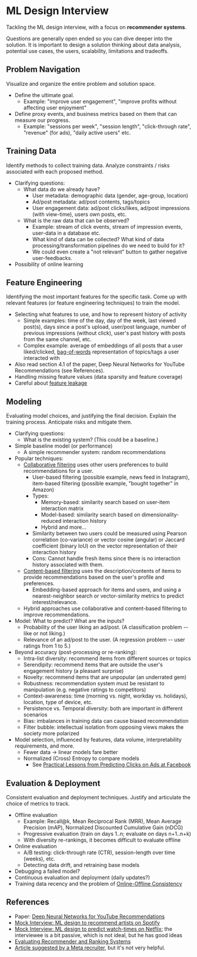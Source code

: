 # ML Design Interview

Tackling the ML design interview, with a focus on **recommender systems**.

Questions are generally open ended so you can dive deeper into the solution. It is important to design a solution thinking about data analysis, potential use cases, the users, scalability, limitations and tradeoffs.

## Problem Navigation

Visualize and organize the entire problem and solution space.

- Define the ultimate goal.
  - Example: "improve user engagement", "improve profits without affecting user enjoyment"
- Define proxy events, and business metrics based on them that can measure our progress.
  - Example: "sessions per week", "session length", "click-through rate", "revenue" (for ads), "daily active users" etc.

## Training Data

Identify methods to collect training data. Analyze constraints / risks associated with each proposed method.

- Clarifying questions:
  - What data do we already have?
    - User metadata: demographic data (gender, age-group, location)
    - Ad/post metadata: ad/post contents, tags/topics
    - User engagement data: ad/post clicks/likes, ad/post impressions (with view-time), users own posts, etc.
  - What is the raw data that can be observed?
    - Example: stream of click events, stream of impression events, user-data in a database etc.
    - What kind of data can be collected? What kind of data processing/transformation pipelines do we need to build for it?
    - We could even create a "not relevant" button to gather negative user-feedbacks.
- Possibility of online learning

## Feature Engineering

Identifying the most important features for the specific task. Come up with relevant features (or feature engineering techniques) to train the model.

- Selecting what features to use, and how to represent history of activity
  - Simple examples: time of the day, day of the week, last viewed post(s), days since a post's upload, user/post language, number of previous impressions (without click), user's past history with posts from the same channel, etc.
  - Complex example: average of embeddings of all posts that a user liked/clicked, [bag-of-words](https://en.wikipedia.org/wiki/Bag-of-words_model) representation of topics/tags a user interacted with
- Also read section 4.1 of the paper, Deep Neural Networks for YouTube Recommendations (see References).
- Handling missing feature values (data sparsity and feature coverage)
- Careful about [feature leakage](https://en.wikipedia.org/wiki/Leakage_%28machine_learning%29#Feature_leakage)

## Modeling

Evaluating model choices, and justifying the final decision.
Explain the training process. Anticipate risks and mitigate them.

- Clarifying questions:
  - What is the existing system? (This could be a baseline.)
- Simple baseline model (or performance)
  - A simple recommender system: random recommendations
- Popular techniques:
  - [Collaborative filtering](https://en.wikipedia.org/wiki/Collaborative_filtering) uses other users preferences to build recommendations for a user.
    - User-based filtering (possible example, news feed in Instagram), item-based filtering (possible example, "bought together" in Amazon)
    - Types:
      - Memory-based: similarity search based on user-item interaction matrix
      - Model-based: similarity search based on dimensionality-reduced interaction history
      - Hybrid and more...
    - Similarity between two users could be measured using Pearson correlation (co-variance) or vector cosine (angular) or Jaccard coefficient (binary IoU) on the vector representation of their interaction history
    - Cons: Cannot handle fresh items since there is no interaction history associated with them.
  - [Content-based filtering](https://en.wikipedia.org/wiki/Recommender_system#Content-based_filtering) uses the description/contents of items to provide recommendations based on the user's profile and preferences.
    - Embedding-based approach for items and users, and using a nearest-neighbor search or vector-similarity metrics to predict interest/relevance.
  - Hybrid approaches use collaborative and content-based filtering to improve recommendations.
- Model: What to predict? What are the inputs?
  - Probability of the user liking an ad/post. (A classification problem -- like or not liking.)
  - Relevance of an ad/post to the user. (A regression problem -- user ratings from 1 to 5.)
- Beyond accuracy (post-processing or re-ranking):
  - Intra-list diversity: recommend items from different sources or topics
  - Serendipity: recommend items that are outside the user's engagement history (a pleasant surprise)
  - Novelty: recommend items that are unpopular (an underrated gem)
  - Robustness: recommendation system must be resistant to manipulation (e.g. negative ratings to competitors)
  - Context-awareness: time (morning vs. night, workday vs. holidays), location, type of device, etc.
  - Persistence vs. Temporal diversity: both are important in different scenarios
  - Bias: imbalances in training data can cause biased recommendation
  - Filter bubble: intellectual isolation from opposing views makes the society more polarized
- Model selection, influenced by features, data volume, interpretability requirements, and more.
  - Fewer data -> linear models fare better
  - Normalized (Cross) Entropy to compare models
    - See [Practical Lessons from Predicting Clicks on Ads at Facebook](https://research.facebook.com/publications/practical-lessons-from-predicting-clicks-on-ads-at-facebook/)

## Evaluation & Deployment

Consistent evaluation and deployment techniques.
Justify and articulate the choice of metrics to track.

- Offline evaluation
  - Example: Recall@k, Mean Reciprocal Rank (MRR), Mean Average Precision (mAP), Normalized Discounted Cumulative Gain (nDCG)
  - Progressive evaluation (train on days 1..n; evaluate on days n+1..n+k)
  - With diversity re-rankings, it becomes difficult to evaluate offline
- Online evaluation
  - A/B testing: click-through rate (CTR), session-length over time (weeks), etc.
  - Detecting data drift, and retraining base models
- Debugging a failed model?
- Continuous evaluation and deployment (daily updates?)
- Training data recency and the problem of [Online-Offline Consistency](https://chronon.ai/test_deploy_serve/Online_Offline_Consistency.html)

## References

- Paper: [Deep Neural Networks for YouTube Recommendations](https://dl.acm.org/doi/10.1145/2959100.2959190)
- [Mock Interview: ML design to recommend artists on Spotify](https://www.youtube.com/watch?v=vyZMYlGBSBM)
- [Mock Interview: ML design to predict watch-times on Netflix](https://www.youtube.com/watch?v=BWlmFQ02DIU); the interviewee is a bit passive, which is not ideal, but he has good ideas
- [Evaluating Recommender and Ranking Systems](https://www.evidentlyai.com/ranking-metrics/evaluating-recommender-systems)
- [Article suggested by a Meta recruiter](https://medium.com/@nrkivar/facebook-field-guide-to-ml-3056900e7930), but it's not very helpful.
